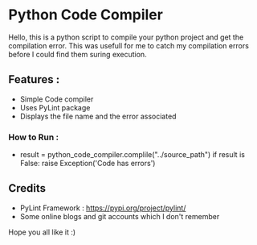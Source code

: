 # Python Code Compiler
Hello, this is a python script to compile your python project and get the compilation error.
This was usefull for me to catch my compilation errors before I could find them suring execution.

## Features :
*	Simple Code compiler
*	Uses PyLint package
*	Displays the file name and the error associated


### How to Run :
*	result = python_code_compiler.complile("../source_path")
    if result is False:
        raise Exception('Code has errors')


## Credits 
*	PyLint Framework	: 	https://pypi.org/project/pylint/
*	Some online blogs and git accounts which I don't remember

Hope you all like it :)